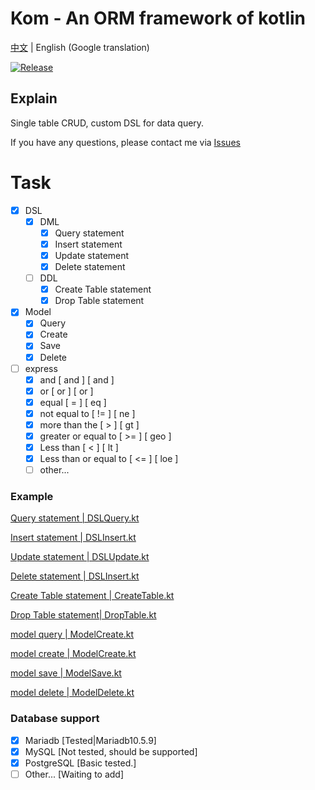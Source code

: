 # Kom - An ORM framework of kotlin

[中文](./README.md) | English (Google translation)

[![Release](https://jitpack.io/v/zhaofanzhe/Kom.svg)](https://jitpack.io/#zhaofanzhe/Kom)

## Explain

Single table CRUD, custom DSL for data query.

If you have any questions, please contact me via [Issues](https://github.com/zhaofanzhe/Kom/issues)

# Task

* [X] DSL
    * [X] DML
        * [X] Query statement
        * [X] Insert statement
        * [X] Update statement
        * [X] Delete statement
    * [ ] DDL
        * [X] Create Table statement
        * [X] Drop Table statement
* [X] Model
    * [X] Query
    * [X] Create
    * [X] Save
    * [X] Delete
* [ ] express
    * [X] and [ and ] [ and ]
    * [X] or [ or ] [ or ]
    * [X] equal [ = ] [ eq ]
    * [X] not equal to [ != ] [ ne ]
    * [X] more than the [ > ] [ gt ]
    * [X] greater or equal to [ >= ] [ geo ]
    * [X] Less than [ < ] [ lt ]
    * [X] Less than or equal to [ <= ] [ loe ]
    * [ ] other...

### Example

[Query statement | DSLQuery.kt](./kom-example/src/test/kotlin/com/github/zhaofanzhe/kom/DSLQuery.kt)

[Insert statement | DSLInsert.kt](./kom-example/src/test/kotlin/com/github/zhaofanzhe/kom/DSLInsert.kt)

[Update statement | DSLUpdate.kt](./kom-example/src/test/kotlin/com/github/zhaofanzhe/kom/DSLUpdate.kt)

[Delete statement | DSLInsert.kt](./kom-example/src/test/kotlin/com/github/zhaofanzhe/kom/DSLDelete.kt)

[Create Table statement | CreateTable.kt](./kom-example/src/test/kotlin/com/github/zhaofanzhe/kom/support/mysql/CreateTable.kt)

[Drop Table statement| DropTable.kt](./kom-example/src/test/kotlin/com/github/zhaofanzhe/kom/support/mysql/DropTable.kt)

[model query | ModelCreate.kt](./kom-example/src/test/kotlin/com/github/zhaofanzhe/kom/ModelQuery.kt)

[model create | ModelCreate.kt](./kom-example/src/test/kotlin/com/github/zhaofanzhe/kom/ModelCreate.kt)

[model save | ModelSave.kt](./kom-example/src/test/kotlin/com/github/zhaofanzhe/kom/ModelSave.kt)

[model delete | ModelDelete.kt](./kom-example/src/test/kotlin/com/github/zhaofanzhe/kom/ModelDelete.kt)

### Database support

* [X] Mariadb [Tested|Mariadb10.5.9]
* [X] MySQL [Not tested, should be supported]
* [X] PostgreSQL [Basic tested.]
* [ ] Other... [Waiting to add]
